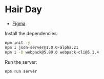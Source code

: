 # Hair Day

- [Figma](https://www.figma.com/community/file/1360316357733167308)

Install the dependencies:

```sh
npm init -y
npm i json-server@1.0.0-alpha.21
npm i -D webpack@5.89.0 webpack-cli@5.1.4
```

Run the server:

```sh
npm run server
```
